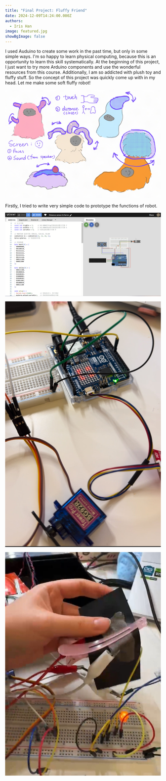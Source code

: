 ```yaml
---
title: "Final Project: Fluffy Friend"
date: 2024-12-09T14:24:00.000Z
authors:
  - Iris Han
image: featured.jpg
showBgImage: false
---
```

I used Auduino to create some work in the past time, but only in some simple ways. I'm so happy to learn physical computing, because this is an opportunity to learn this skill systematically. At the beginning of this project, I just want to try more Arduino components and use the wonderful resources from this course. Additionally, I am so addicted with plush toy and fluffy stuff. So the concept of this project was quickly come up with in my head. Let me make some soft fluffy robot! 

![Here is the sketch](sketch2.jpg "Draft")


Firstly, I tried to write very simple code to prototype the functions of robot. 


![](屏幕截图-2024-11-29-101302.png)



![](微信图片_20241209214946.jpg)

![](微信图片_20241209214958.jpg)
